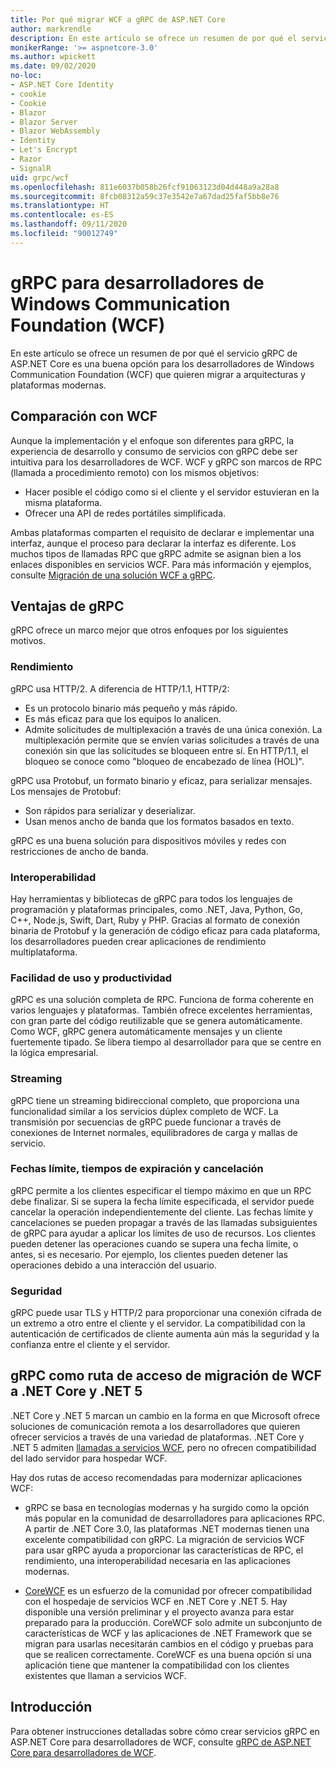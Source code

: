 ```yaml
---
title: Por qué migrar WCF a gRPC de ASP.NET Core
author: markrendle
description: En este artículo se ofrece un resumen de por qué el servicio gRPC de ASP.NET Core es una buena opción para los desarrolladores de Windows Communication Foundation (WCF) que quieren migrar a arquitecturas y plataformas modernas.
monikerRange: '>= aspnetcore-3.0'
ms.author: wpickett
ms.date: 09/02/2020
no-loc:
- ASP.NET Core Identity
- cookie
- Cookie
- Blazor
- Blazor Server
- Blazor WebAssembly
- Identity
- Let's Encrypt
- Razor
- SignalR
uid: grpc/wcf
ms.openlocfilehash: 811e6037b058b26fcf91063123d04d448a9a28a8
ms.sourcegitcommit: 8fcb08312a59c37e3542e7a67dad25faf5bb8e76
ms.translationtype: HT
ms.contentlocale: es-ES
ms.lasthandoff: 09/11/2020
ms.locfileid: "90012749"
---
```

# <a name="grpc-for-windows-communication-foundation-wcf-developers"></a>gRPC para desarrolladores de Windows Communication Foundation (WCF)

En este artículo se ofrece un resumen de por qué el servicio gRPC de ASP.NET Core es una buena opción para los desarrolladores de Windows Communication Foundation (WCF) que quieren migrar a arquitecturas y plataformas modernas.

## <a name="comparison-to-wcf"></a>Comparación con WCF

Aunque la implementación y el enfoque son diferentes para gRPC, la experiencia de desarrollo y consumo de servicios con gRPC debe ser intuitiva para los desarrolladores de WCF. WCF y gRPC son marcos de RPC (llamada a procedimiento remoto) con los mismos objetivos:

* Hacer posible el código como si el cliente y el servidor estuvieran en la misma plataforma.
* Ofrecer una API de redes portátiles simplificada.

Ambas plataformas comparten el requisito de declarar e implementar una interfaz, aunque el proceso para declarar la interfaz es diferente. Los muchos tipos de llamadas RPC que gRPC admite se asignan bien a los enlaces disponibles en servicios WCF. Para más información y ejemplos, consulte [Migración de una solución WCF a gRPC](/dotnet/architecture/grpc-for-wcf-developers/migrate-wcf-to-grpc).

## <a name="benefits-of-grpc"></a>Ventajas de gRPC

gRPC ofrece un marco mejor que otros enfoques por los siguientes motivos.

### <a name="performance"></a>Rendimiento

gRPC usa HTTP/2. A diferencia de HTTP/1.1, HTTP/2:

* Es un protocolo binario más pequeño y más rápido.
* Es más eficaz para que los equipos lo analicen.
* Admite solicitudes de multiplexación a través de una única conexión. La multiplexación permite que se envíen varias solicitudes a través de una conexión sin que las solicitudes se bloqueen entre sí. En HTTP/1.1, el bloqueo se conoce como "bloqueo de encabezado de línea (HOL)".

gRPC usa Protobuf, un formato binario y eficaz, para serializar mensajes. Los mensajes de Protobuf:
* Son rápidos para serializar y deserializar.
* Usan menos ancho de banda que los formatos basados en texto. 

gRPC es una buena solución para dispositivos móviles y redes con restricciones de ancho de banda.

### <a name="interoperability"></a>Interoperabilidad

Hay herramientas y bibliotecas de gRPC para todos los lenguajes de programación y plataformas principales, como .NET, Java, Python, Go, C++, Node.js, Swift, Dart, Ruby y PHP. Gracias al formato de conexión binaria de Protobuf y la generación de código eficaz para cada plataforma, los desarrolladores pueden crear aplicaciones de rendimiento multiplataforma.

### <a name="usability-and-productivity"></a>Facilidad de uso y productividad

gRPC es una solución completa de RPC. Funciona de forma coherente en varios lenguajes y plataformas. También ofrece excelentes herramientas, con gran parte del código reutilizable que se genera automáticamente. Como WCF, gRPC genera automáticamente mensajes y un cliente fuertemente tipado. Se libera tiempo al desarrollador para que se centre en la lógica empresarial.

### <a name="streaming"></a>Streaming

gRPC tiene un streaming bidireccional completo, que proporciona una funcionalidad similar a los servicios dúplex completo de WCF. La transmisión por secuencias de gRPC puede funcionar a través de conexiones de Internet normales, equilibradores de carga y mallas de servicio.

### <a name="deadlines-timeouts-and-cancellation"></a>Fechas límite, tiempos de expiración y cancelación

gRPC permite a los clientes especificar el tiempo máximo en que un RPC debe finalizar. Si se supera la fecha límite especificada, el servidor puede cancelar la operación independientemente del cliente. Las fechas límite y cancelaciones se pueden propagar a través de las llamadas subsiguientes de gRPC para ayudar a aplicar los límites de uso de recursos. Los clientes pueden detener las operaciones cuando se supera una fecha límite, o antes, si es necesario. Por ejemplo, los clientes pueden detener las operaciones debido a una interacción del usuario.

### <a name="security"></a>Seguridad

gRPC puede usar TLS y HTTP/2 para proporcionar una conexión cifrada de un extremo a otro entre el cliente y el servidor. La compatibilidad con la autenticación de certificados de cliente aumenta aún más la seguridad y la confianza entre el cliente y el servidor.

## <a name="grpc-as-a-migration-path-for-wcf-to-net-core-and-net-5"></a>gRPC como ruta de acceso de migración de WCF a .NET Core y .NET 5

.NET Core y .NET 5 marcan un cambio en la forma en que Microsoft ofrece soluciones de comunicación remota a los desarrolladores que quieren ofrecer servicios a través de una variedad de plataformas. .NET Core y .NET 5 admiten [llamadas a servicios WCF](/dotnet/core/additional-tools/wcf-web-service-reference-guide), pero no ofrecen compatibilidad del lado servidor para hospedar WCF.

Hay dos rutas de acceso recomendadas para modernizar aplicaciones WCF:

* gRPC se basa en tecnologías modernas y ha surgido como la opción más popular en la comunidad de desarrolladores para aplicaciones RPC. A partir de .NET Core 3.0, las plataformas .NET modernas tienen una excelente compatibilidad con gRPC. La migración de servicios WCF para usar gRPC ayuda a proporcionar las características de RPC, el rendimiento, una interoperabilidad necesaria en las aplicaciones modernas.

* [CoreWCF](https://github.com/CoreWCF/CoreWCF) es un esfuerzo de la comunidad por ofrecer compatibilidad con el hospedaje de servicios WCF en .NET Core y .NET 5. Hay disponible una versión preliminar y el proyecto avanza para estar preparado para la producción. CoreWCF solo admite un subconjunto de características de WCF y las aplicaciones de .NET Framework que se migran para usarlas necesitarán cambios en el código y pruebas para que se realicen correctamente. CoreWCF es una buena opción si una aplicación tiene que mantener la compatibilidad con los clientes existentes que llaman a servicios WCF.

## <a name="get-started"></a>Introducción

Para obtener instrucciones detalladas sobre cómo crear servicios gRPC en ASP.NET Core para desarrolladores de WCF, consulte [gRPC de ASP.NET Core para desarrolladores de WCF](/dotnet/architecture/grpc-for-wcf-developers).
